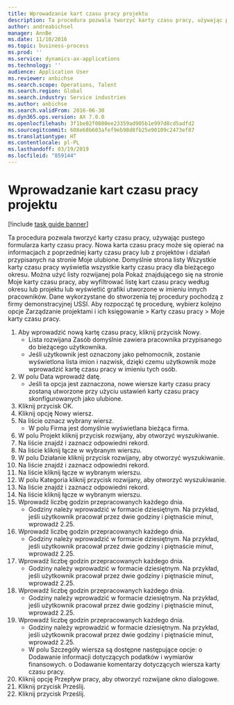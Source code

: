 ```yaml
---
title: Wprowadzanie kart czasu pracy projektu
description: Ta procedura pozwala tworzyć karty czasu pracy, używając pustego formularza karty czasu pracy.
author: andreabichsel
manager: AnnBe
ms.date: 11/10/2016
ms.topic: business-process
ms.prod: ''
ms.service: dynamics-ax-applications
ms.technology: ''
audience: Application User
ms.reviewer: anbichse
ms.search.scope: Operations, Talent
ms.search.region: Global
ms.search.industry: Service industries
ms.author: anbichse
ms.search.validFrom: 2016-06-30
ms.dyn365.ops.version: AX 7.0.0
ms.openlocfilehash: 3f1be02f0080ee23359ad905b1e997d8cd5adfd2
ms.sourcegitcommit: 608e68b603afef9eb98d8fb25e90109c2473ef87
ms.translationtype: HT
ms.contentlocale: pl-PL
ms.lasthandoff: 03/19/2019
ms.locfileid: "859144"
---
```

# <a name="enter-project-timesheets"></a>Wprowadzanie kart czasu pracy projektu

[!include [task guide banner](../../includes/task-guide-banner.md)]

Ta procedura pozwala tworzyć karty czasu pracy, używając pustego formularza karty czasu pracy. Nowa karta czasu pracy może się opierać na informacjach z poprzedniej karty czasu pracy lub z projektów i działań przypisanych na stronie Moje ulubione. Domyślnie strona listy Wszystkie karty czasu pracy wyświetla wszystkie karty czasu pracy dla bieżącego okresu. Można użyć listy rozwijanej pola Pokaż znajdującego się na stronie Moje karty czasu pracy, aby wyfiltrować listę kart czasu pracy według okresu lub projektu lub wyświetlić grafiki utworzone w imieniu innych pracowników. Dane wykorzystane do stworzenia tej procedury pochodzą z firmy demonstracyjnej USSI. Aby rozpocząć tę procedurę, wybierz kolejno opcje Zarządzanie projektami i ich księgowanie > Karty czasu pracy > Moje karty czasu pracy.

1. Aby wprowadzić nową kartę czasu pracy, kliknij przycisk Nowy.
    * Lista rozwijana Zasób domyślnie zawiera pracownika przypisanego do bieżącego użytkownika.  
    * Jeśli użytkownik jest oznaczony jako pełnomocnik, zostanie wyświetlona lista imion i nazwisk, dzięki czemu użytkownik może wprowadzić kartę czasu pracy w imieniu tych osób.  
2. W polu Data wprowadź datę.
    * Jeśli ta opcja jest zaznaczona, nowe wiersze karty czasu pracy zostaną utworzone przy użyciu ustawień karty czasu pracy skonfigurowanych jako ulubione.  
3. Kliknij przycisk OK.
4. Kliknij opcję Nowy wiersz.
5. Na liście oznacz wybrany wiersz.
    * W polu Firma jest domyślnie wyświetlana bieżąca firma.   
6. W polu Projekt kliknij przycisk rozwijany, aby otworzyć wyszukiwanie.
7. Na liście znajdź i zaznacz odpowiedni rekord.
8. Na liście kliknij łącze w wybranym wierszu.
9. W polu Działanie kliknij przycisk rozwijany, aby otworzyć wyszukiwanie.
10. Na liście znajdź i zaznacz odpowiedni rekord.
11. Na liście kliknij łącze w wybranym wierszu.
12. W polu Kategoria kliknij przycisk rozwijany, aby otworzyć wyszukiwanie.
13. Na liście znajdź i zaznacz odpowiedni rekord.
14. Na liście kliknij łącze w wybranym wierszu.
15. Wprowadź liczbę godzin przepracowanych każdego dnia.
    * Godziny należy wprowadzić w formacie dziesiętnym.  Na przykład, jeśli użytkownik pracował przez dwie godziny i piętnaście minut, wprowadź 2.25.   
16. Wprowadź liczbę godzin przepracowanych każdego dnia.
    * Godziny należy wprowadzić w formacie dziesiętnym.  Na przykład, jeśli użytkownik pracował przez dwie godziny i piętnaście minut, wprowadź 2.25.   
17. Wprowadź liczbę godzin przepracowanych każdego dnia.
    * Godziny należy wprowadzić w formacie dziesiętnym.  Na przykład, jeśli użytkownik pracował przez dwie godziny i piętnaście minut, wprowadź 2.25.   
18. Wprowadź liczbę godzin przepracowanych każdego dnia.
    * Godziny należy wprowadzić w formacie dziesiętnym.  Na przykład, jeśli użytkownik pracował przez dwie godziny i piętnaście minut, wprowadź 2.25.   
19. Wprowadź liczbę godzin przepracowanych każdego dnia.
    * Godziny należy wprowadzić w formacie dziesiętnym.  Na przykład, jeśli użytkownik pracował przez dwie godziny i piętnaście minut, wprowadź 2.25.   
    * W polu Szczegóły wiersza są dostępne następujące opcje:  o  Dodawanie informacji dotyczących podatków i wymiarów finansowych.  o    Dodawanie komentarzy dotyczących wiersza karty czasu pracy.  
20. Kliknij opcję Przepływ pracy, aby otworzyć rozwijane okno dialogowe.
21. Kliknij przycisk Prześlij.
22. Kliknij przycisk Prześlij.

